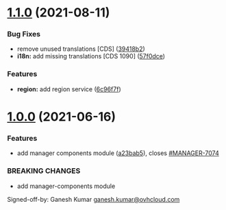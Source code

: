 # [1.1.0](https://github.com/ovh/manager/compare/@ovh-ux/manager-components@1.0.0...@ovh-ux/manager-components@1.1.0) (2021-08-11)


### Bug Fixes

* remove unused translations [CDS] ([39418b2](https://github.com/ovh/manager/commit/39418b27e4c5c122abc524e2d66be3a4363f5c98))
* **i18n:** add missing translations [CDS 1090] ([57f0dce](https://github.com/ovh/manager/commit/57f0dcea0871a9e87762c75a205adc576be8c2af))


### Features

* **region:** add region service ([6c96f7f](https://github.com/ovh/manager/commit/6c96f7ff64296f91789ab1e80b42115d621bc1f0))



# [1.0.0](https://github.com/ovh/manager/compare/@ovh-ux/manager-components@0.0.0...@ovh-ux/manager-components@1.0.0) (2021-06-16)


### Features

* add manager components module ([a23bab5](https://github.com/ovh/manager/commit/a23bab5d0c63074ce4f564888caa67cb0bf10b08)), closes [#MANAGER-7074](https://github.com/ovh/manager/issues/MANAGER-7074)


### BREAKING CHANGES

* add manager-components module

Signed-off-by: Ganesh Kumar <ganesh.kumar@ovhcloud.com>



